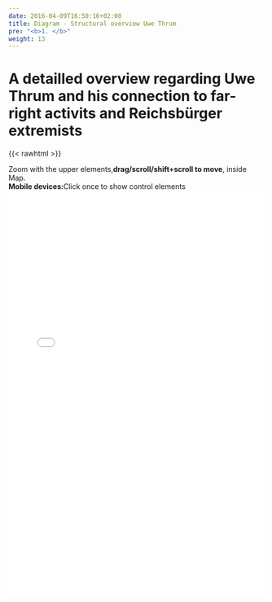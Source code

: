 ```yaml
---
date: 2016-04-09T16:50:16+02:00
title: Diagram - Structural overview Uwe Thrum
pre: "<b>1. </b>"
weight: 13
---
```


# A detailled overview regarding Uwe Thrum and his connection to far-right activits and Reichsbürger extremists

{{< rawhtml >}}

  <p class="speshal-fancy-custom">
    Zoom with the upper elements,<strong>drag/scroll/shift+scroll to move</strong>, inside Map.<br><strong>Mobile devices:</strong>Click once to show control elements
<iframe frameborder="0" style="width:100%;height:795px;" src="/mindmap.html"><br>

  </p>
  
  

{{< /rawhtml >}}
